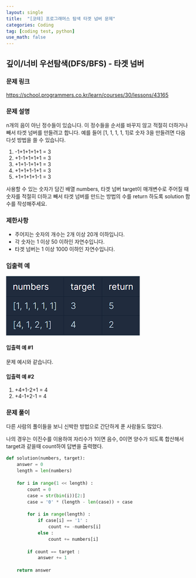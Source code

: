 ```yaml
---
layout: single
title:  "[코테] 프로그래머스 탐색 타겟 넘버 문제"
categories: Coding
tag: [coding test, python]
use_math: false
---
```


## 깊이/너비 우선탐색(DFS/BFS) - 타겟 넘버
### 문제 링크
<https://school.programmers.co.kr/learn/courses/30/lessons/43165>

### 문제 설명
n개의 음이 아닌 정수들이 있습니다. 이 정수들을 순서를 바꾸지 않고 적절히 더하거나 빼서 타겟 넘버를 만들려고 합니다. 예를 들어 [1, 1, 1, 1, 1]로 숫자 3을 만들려면 다음 다섯 방법을 쓸 수 있습니다.

1. -1+1+1+1+1 = 3
2. +1-1+1+1+1 = 3
3. +1+1-1+1+1 = 3
4. +1+1+1-1+1 = 3
5. +1+1+1+1-1 = 3

사용할 수 있는 숫자가 담긴 배열 numbers, 타겟 넘버 target이 매개변수로 주어질 때 숫자를 적절히 더하고 빼서 타겟 넘버를 만드는 방법의 수를 return 하도록 solution 함수를 작성해주세요.

### 제한사항
- 주어지는 숫자의 개수는 2개 이상 20개 이하입니다.
- 각 숫자는 1 이상 50 이하인 자연수입니다.
- 타겟 넘버는 1 이상 1000 이하인 자연수입니다.

### 입출력 예
![그림1](/images/20240210_1.png)

#### 입출력 예 #1
문제 예시와 같습니다.

#### 입출력 예 #2
1. +4+1-2+1 = 4
2. +4-1+2-1 = 4

### 문제 풀이
다른 사람의 풀이들을 보니 신박한 방법으로 간단하게 푼 사람들도 많았다.

나의 경우는 이진수를 이용하여 자리수가 1이면 음수, 0이면 양수가 되도록 합산해서 target과 같을때 count하여 답변을 출력했다.


```python
def solution(numbers, target):
    answer = 0
    length = len(numbers)

    for i in range(1 << length) :
        count = 0
        case = str(bin(i))[2:]
        case = '0' * (length - len(case)) + case
        
        for i in range(length) : 
            if case[i] == '1' : 
                count += -numbers[i]
            else : 
                count += numbers[i]
        
        if count == target :
            answer += 1

    return answer
```
